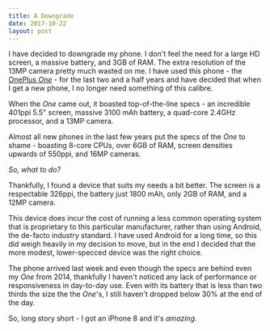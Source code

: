 ```yaml
---
title: A Downgrade
date: 2017-10-22
layout: post
---
```


I have decided to downgrade my phone. I don't feel the need for a large HD screen, a massive battery, and 3GB of RAM. The extra resolution of the 13MP camera pretty much wasted on me. I have used this phone - the [OnePlus _One_](https://oneplus.net/one) - for the last two and a half years and have decided that when I get a new phone, I no longer need something of this calibre.

When the _One_ came out, it boasted top-of-the-line specs - an incredible 401ppi 5.5" screen, massive 3100 mAh battery, a quad-core 2.4GHz processor, and a 13MP camera.

Almost all new phones in the last few years put the specs of the _One_ to shame - boasting 8-core CPUs, over 6GB of RAM, screen densities upwards of 550ppi, and 16MP cameras.

_So, what to do?_

Thankfully, I found a device that suits my needs a bit better. The screen is a respectable 326ppi, the battery just 1800 mAh, only 2GB of RAM, and a 12MP camera.

This device does incur the cost of running a less common operating system that is proprietary to this particular manufacturer, rather than using Android, the de-facto industry standard. I have used Android for a long time, so this did weigh heavily in my decision to move, but in the end I decided that the more modest, lower-specced device was the right choice.

The phone arrived last week and even though the specs are behind even my _One_ from 2014, thankfully I haven't noticed any lack of performance or responsiveness in day-to-day use. Even with its battery that is less than two thirds the size the the _One_'s, I still haven't dropped below 30% at the end of the day.

So, long story short - I got an iPhone 8 and it's _amazing_.
